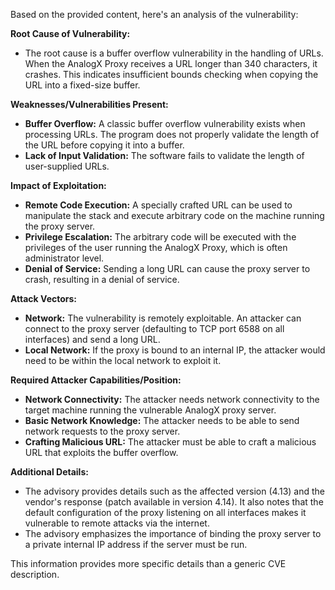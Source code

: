 Based on the provided content, here's an analysis of the vulnerability:

**Root Cause of Vulnerability:**
- The root cause is a buffer overflow vulnerability in the handling of URLs. When the AnalogX Proxy receives a URL longer than 340 characters, it crashes. This indicates insufficient bounds checking when copying the URL into a fixed-size buffer.

**Weaknesses/Vulnerabilities Present:**
- **Buffer Overflow:** A classic buffer overflow vulnerability exists when processing URLs. The program does not properly validate the length of the URL before copying it into a buffer.
- **Lack of Input Validation:** The software fails to validate the length of user-supplied URLs.

**Impact of Exploitation:**
- **Remote Code Execution:** A specially crafted URL can be used to manipulate the stack and execute arbitrary code on the machine running the proxy server.
- **Privilege Escalation:** The arbitrary code will be executed with the privileges of the user running the AnalogX Proxy, which is often administrator level.
- **Denial of Service:** Sending a long URL can cause the proxy server to crash, resulting in a denial of service.

**Attack Vectors:**
- **Network:** The vulnerability is remotely exploitable. An attacker can connect to the proxy server (defaulting to TCP port 6588 on all interfaces) and send a long URL.
- **Local Network:** If the proxy is bound to an internal IP, the attacker would need to be within the local network to exploit it.

**Required Attacker Capabilities/Position:**
- **Network Connectivity:** The attacker needs network connectivity to the target machine running the vulnerable AnalogX proxy server.
- **Basic Network Knowledge:** The attacker needs to be able to send network requests to the proxy server.
- **Crafting Malicious URL:** The attacker must be able to craft a malicious URL that exploits the buffer overflow.

**Additional Details:**

- The advisory provides details such as the affected version (4.13) and the vendor's response (patch available in version 4.14). It also notes that the default configuration of the proxy listening on all interfaces makes it vulnerable to remote attacks via the internet.
- The advisory emphasizes the importance of binding the proxy server to a private internal IP address if the server must be run.

This information provides more specific details than a generic CVE description.
